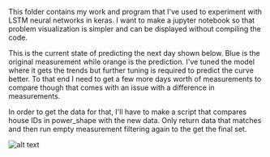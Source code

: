 This folder contains my work and program that I've used to experiment with LSTM neural networks in keras.
I want to make a jupyter notebook so that problem visualization is simpler and can be displayed without compiling the code. 

This is the current state of predicting the next day shown below. Blue is the original measurement while orange is the prediction. I've tuned the model where it gets the trends but further tuning is required to 
predict the curve better. To that end I need to get a few more days worth of measurements to compare though that comes with an issue with a difference in measurements.

In order to get the data for that, I'll have to make a script that compares house IDs in power_shape with the new data. Only return data that matches and then run empty measurement filtering again to the get the final set. 

![alt text](https://user-images.githubusercontent.com/20343931/47660032-8f2f6900-db6c-11e8-98fb-3097fe212885.png)
